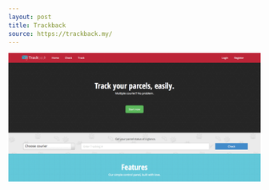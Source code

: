 ```yaml
---
layout: post
title: Trackback
source: https://trackback.my/
---
```


<img src="/img/statap_img/trackback.png">
